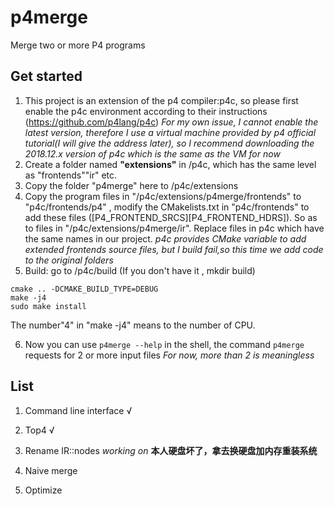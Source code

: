 # p4merge
 Merge two or more P4 programs

## Get started
1. This project is an extension of the p4 compiler:p4c, so please first enable the p4c environment according to their instructions (https://github.com/p4lang/p4c)  *For my own issue, I cannot enable the latest version, therefore I use a virtual machine provided by p4 official tutorial(I will give the address later), so I recommend downloading the 2018.12.x version of p4c which is the same as the VM for now*
2. Create a folder named **"extensions"** in /p4c, which has the same level as "frontends""ir" etc.
3. Copy the folder "p4merge" here to /p4c/extensions
4. Copy the program files in "/p4c/extensions/p4merge/frontends" to "p4c/frontends/p4" , modify the CMakelists.txt in "p4c/frontends" to add these files ([P4_FRONTEND_SRCS][P4_FRONTEND_HDRS]). So as to files in "/p4c/extensions/p4merge/ir". Replace files in p4c which have the same names in our project.  *p4c provides CMake variable to add extended frontends source files, but I build fail,so this time we add code to the original folders*
5. Build: go to /p4c/build (If you don't have it , mkdir build)
```
cmake .. -DCMAKE_BUILD_TYPE=DEBUG
make -j4
sudo make install
```
  The number"4" in "make -j4" means to the number of CPU. 
  
  6. Now you can use `p4merge --help` in the shell, the command `p4merge` requests for 2 or more input files *For now, more than 2 is meaningless*

## List
1. Command line interface  √
2. Top4      √
3. Rename IR::nodes     *working on*
**本人硬盘坏了，拿去换硬盘加内存重装系统**

4.  Naive merge
5.  Optimize



